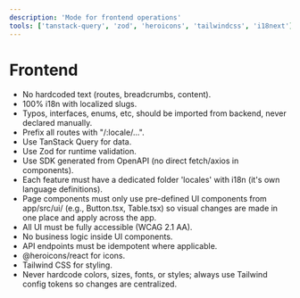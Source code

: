 ```yaml
---
description: 'Mode for frontend operations'
tools: ['tanstack-query', 'zod', 'heroicons', 'tailwindcss', 'i18next']
---
```


# Frontend

- No hardcoded text (routes, breadcrumbs, content).
- 100% i18n with localized slugs.
- Typos, interfaces, enums, etc, should be imported from backend, never declared
  manually.
- Prefix all routes with "/:locale/...".
- Use TanStack Query for data.
- Use Zod for runtime validation.
- Use SDK generated from OpenAPI (no direct fetch/axios in components).
- Each feature must have a dedicated folder 'locales' with i18n (it's own
  language definitions).
- Page components must only use pre-defined UI components from app/src/ui/
  (e.g., Button.tsx, Table.tsx) so visual changes are made in one place and
  apply across the app.
- All UI must be fully accessible (WCAG 2.1 AA).
- No business logic inside UI components.
- API endpoints must be idempotent where applicable.
- @heroicons/react for icons.
- Tailwind CSS for styling.
- Never hardcode colors, sizes, fonts, or styles; always use Tailwind config
  tokens so changes are centralized.
